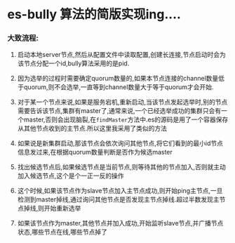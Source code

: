 
# es-bully 算法的简版实现ing....



### 大致流程:

1. 启动本地server节点,然后从配置文件中读取配置,创建长连接,节点启动时会为该节点分配一个id,bully算法采用的是pid.

2. 因为选举的过程时需要确定quorum数量的,如果本节点连接的channel数量低于quorum,则不会选举,一直等到channel数量大于等于quorum才会开始.

3. 对于某一个节点来说,如果是服务宕机,重新启动,当该节点发起选举时,别的节点需要告诉该节点,集群有master了,通常来说,一个已经选举成功的集群只会有一个master,否则会出现脑裂,在`findMaster`方法中.es的源码是用了一个容器保存从其他节点收到的主节点.所以这里我采用了类似的方法

4. 如果说是新集群启动,那该节点会依次询问其他节点,将它们看到的最小id节点信息发过来,在根据quorum数量判断是否作为候选master

5. 找出候选节点后,如果候选节点是当前节点,则等待其他的节点加入,否则就主动加入候选节点,这个是个一正一反的操作

6. 这个时候,如果该节点作为slave节点加入主节点成功,则开始ping主节点,一旦检测到master掉线,通过询问其他节点是否发现主节点掉线.超过半数发现主节点掉线,则开始重新选举

7. 如果该节点作为master,其他节点并加入成功,开始监听slave节点,并广播节点状态,哪些节点在线,哪些节点掉了